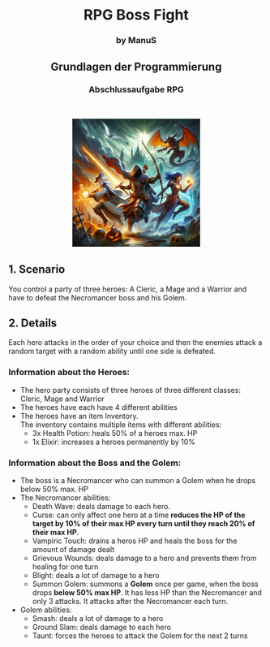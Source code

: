 <h1 align="center">RPG Boss Fight</h1>
<h3 align="center">by ManuS</h3>
<h2 align="center">Grundlagen der Programmierung</h2>
<h3 align="center">Abschlussaufgabe RPG</h3>
<br>

<p align="center">
  <img src="img/img1.png" width="50%">
</p>

## 1. Scenario

You control a party of three heroes: A Cleric, a Mage and a Warrior and have to defeat the Necromancer boss and his Golem.


## 2. Details

Each hero attacks in the order of your choice and then the enemies attack a random target with a random ability until one side is defeated.


### Information about the Heroes:



* The hero party consists of three heroes of three different classes: Cleric, Mage and Warrior
* The heroes have each have 4 different abilities
* The heroes have an item Inventory. \
The inventory contains multiple items with different abilities: 
    * 3x Health Potion: heals 50% of a heroes max. HP
    * 1x Elixir: increases a heroes permanently by 10%


### Information about the Boss and the Golem:



* The boss is a Necromancer who can summon a Golem when he drops below 50% max. HP
* The Necromancer abilities:
    * Death Wave: deals damage to each hero. 
    * Curse: can only affect one hero at a time **reduces the HP of the target by 10% of their max HP every turn until they reach 20% of their max HP**.
    * Vampiric Touch: drains a heros HP and heals the boss for the amount of damage dealt
    * Grievous Wounds: deals damage to a hero and prevents them from healing for one turn
    * Blight: deals a lot of damage to a hero
    * Summon Golem: summons a **Golem** once per game, when the boss drops **below 50% max HP**. It has less HP than the Necromancer and only 3 attacks. It attacks after the Necromancer each turn.
* Golem abilities:
    * Smash: deals a lot of damage to a hero
    * Ground Slam: deals damage to each hero
    * Taunt: forces the heroes to attack the Golem for the next 2 turns
